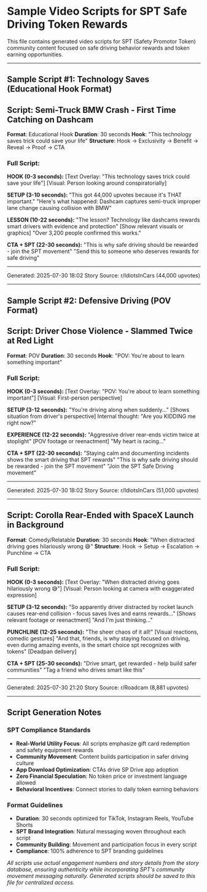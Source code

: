 # Sample Video Scripts for SPT Safe Driving Token Rewards

This file contains generated video scripts for SPT (Safety Promotor Token) community content focused on safe driving behavior rewards and token earning opportunities.

---

## Sample Script #1: Technology Saves (Educational Hook Format)

## **Script: Semi-Truck BMW Crash - First Time Catching on Dashcam**

**Format**: Educational Hook
**Duration**: 30 seconds
**Hook**: "This technology saves trick could save your life"
**Structure**: Hook → Exclusivity → Benefit → Reveal → Proof → CTA

### Full Script:

**HOOK (0-3 seconds):**
[Text Overlay: "This technology saves trick could save your life"]
[Visual: Person looking around conspiratorially]

**SETUP (3-10 seconds):**
"This got 44,000 upvotes because it's THAT important."
"Here's what happened: Dashcam captures semi-truck improper lane change causing collision with BMW"

**LESSON (10-22 seconds):**
"The lesson? Technology like dashcams rewards smart drivers with evidence and protection"
[Show relevant visuals or graphics]
"Over 3,200 people confirmed this works."

**CTA + SPT (22-30 seconds):**
"This is why safe driving should be rewarded - join the SPT movement"
"Send this to someone who deserves rewards for safe driving"

---
Generated: 2025-07-30 18:02
Story Source: r/IdiotsInCars (44,000 upvotes)

---

## Sample Script #2: Defensive Driving (POV Format)

## **Script: Driver Chose Violence - Slammed Twice at Red Light**

**Format**: POV
**Duration**: 30 seconds
**Hook**: "POV: You're about to learn something important"

### Full Script:

**HOOK (0-3 seconds):**
[Text Overlay: "POV: You're about to learn something important"]
[Visual: First-person perspective]

**SETUP (3-12 seconds):**
"You're driving along when suddenly..."
[Shows situation from driver's perspective]
Internal thought: "Are you KIDDING me right now?"

**EXPERIENCE (12-22 seconds):**
"Aggressive driver rear-ends victim twice at stoplight"
[POV footage or reenactment]
"My heart is racing..."

**CTA + SPT (22-30 seconds):**
"Staying calm and documenting incidents shows the smart driving that SPT rewards"
"This is why safe driving should be rewarded - join the SPT movement"
"Join the SPT Safe Driving movement"

---
Generated: 2025-07-30 18:02
Story Source: r/IdiotsInCars (51,000 upvotes)

---

## **Script: Corolla Rear-Ended with SpaceX Launch in Background**

**Format**: Comedy/Relatable
**Duration**: 30 seconds
**Hook**: "When distracted driving goes hilariously wrong 😅"
**Structure**: Hook → Setup → Escalation → Punchline → CTA

### Full Script:

**HOOK (0-3 seconds):**
[Text Overlay: "When distracted driving goes hilariously wrong 😅"]
[Visual: Person looking at camera with exaggerated expression]

**SETUP (3-12 seconds):**
"So apparently driver distracted by rocket launch causes rear-end collision - focus saves lives and earns rewards..."
[Shows relevant footage or reenactment]
"And I'm just thinking..."

**PUNCHLINE (12-25 seconds):**
"The sheer chaos of it all!"
[Visual reactions, comedic gestures]
"And that, friends, is why staying focused on driving, even during amazing events, is the smart choice spt recognizes with tokens"
[Deadpan delivery]

**CTA + SPT (25-30 seconds):**
"Drive smart, get rewarded - help build safer communities"
"Tag a friend who drives smart like this"

---
Generated: 2025-07-30 21:20
Story Source: r/Roadcam (8,881 upvotes)


---

## Script Generation Notes

### SPT Compliance Standards
- **Real-World Utility Focus**: All scripts emphasize gift card redemption and safety equipment rewards
- **Community Movement**: Content builds participation in safer driving culture  
- **App Download Optimization**: CTAs drive SP Drive app adoption
- **Zero Financial Speculation**: No token price or investment language allowed
- **Behavioral Incentives**: Connect stories to daily token earning behaviors

### Format Guidelines
- **Duration**: 30 seconds optimized for TikTok, Instagram Reels, YouTube Shorts
- **SPT Brand Integration**: Natural messaging woven throughout each script
- **Community Building**: Movement and participation focus in every script
- **Compliance**: 100% adherence to SPT branding guidelines

*All scripts use actual engagement numbers and story details from the story database, ensuring authenticity while incorporating SPT's community movement messaging naturally. Generated scripts should be saved to this file for centralized access.*